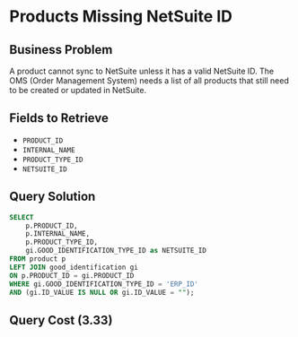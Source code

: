 # Products Missing NetSuite ID

## Business Problem
A product cannot sync to NetSuite unless it has a valid NetSuite ID. The OMS (Order Management System) needs a list of all products that still need to be created or updated in NetSuite.

## Fields to Retrieve
- `PRODUCT_ID` 
- `INTERNAL_NAME` 
- `PRODUCT_TYPE_ID`
- `NETSUITE_ID` 

## Query Solution
```sql
SELECT 
    p.PRODUCT_ID,
    p.INTERNAL_NAME,
    p.PRODUCT_TYPE_ID,
    gi.GOOD_IDENTIFICATION_TYPE_ID as NETSUITE_ID
FROM product p
LEFT JOIN good_identification gi
ON p.PRODUCT_ID = gi.PRODUCT_ID  
WHERE gi.GOOD_IDENTIFICATION_TYPE_ID = 'ERP_ID' 
AND (gi.ID_VALUE IS NULL OR gi.ID_VALUE = "");
```

## Query Cost (3.33)
